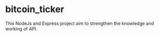 # bitcoin_ticker
This NodeJs and Express project aim to strengthen the knowledge and working of API.
